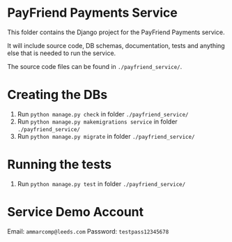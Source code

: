 # PayFriend Payments Service
This folder contains the Django project for the PayFriend Payments service.

It will include source code, DB schemas, documentation, tests and anything else that is needed to run the service.

The source code files can be found in `./payfriend_service/`.

# Creating the DBs
1. Run `python manage.py check` in folder `./payfriend_service/`
2. Run `python manage.py makemigrations service` in folder `./payfriend_service/`
3. Run `python manage.py migrate` in folder `./payfriend_service/`

# Running the tests
1. Run `python manage.py test` in folder `./payfriend_service/`

# Service Demo Account 
Email: `ammarcomp@leeds.com`
Password: `testpass12345678`